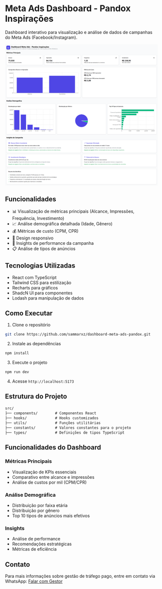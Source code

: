# Meta Ads Dashboard - Pandox Inspirações

Dashboard interativo para visualização e análise de dados de campanhas do Meta Ads (Facebook/Instagram).

![Preview do Dashboard](./preview.png)

## Funcionalidades

- 📊 Visualização de métricas principais (Alcance, Impressões, Frequência, Investimento)
- 📈 Análise demográfica detalhada (Idade, Gênero)
- 💰 Métricas de custo (CPM, CPR)
- 📱 Design responsivo
- 🎯 Insights de performance da campanha
- 📋 Análise de tipos de anúncios

## Tecnologias Utilizadas

- React com TypeScript
- Tailwind CSS para estilização
- Recharts para gráficos
- ShadcN UI para componentes
- Lodash para manipulação de dados

## Como Executar

1. Clone o repositório
```bash
git clone https://github.com/sammarxz/dashboard-meta-ads-pandox.git
```

2. Instale as dependências
```bash
npm install
```

3. Execute o projeto
```bash
npm run dev
```

4. Acesse `http://localhost:5173`

## Estrutura do Projeto

```
src/
├── components/        # Componentes React
├── hooks/             # Hooks customizados
├── utils/             # Funções utilitárias
├── constants/         # Valores constantes para o projeto
├── types/             # Definições de tipos TypeScript
```

## Funcionalidades do Dashboard

### Métricas Principais
- Visualização de KPIs essenciais
- Comparativo entre alcance e impressões
- Análise de custos por mil (CPM/CPR)

### Análise Demográfica
- Distribuição por faixa etária
- Distribuição por gênero
- Top 10 tipos de anúncios mais efetivos

### Insights
- Análise de performance
- Recomendações estratégicas
- Métricas de eficiência

## Contato

Para mais informações sobre gestão de tráfego pago, entre em contato via WhatsApp:
[Falar com Gestor](https://wa.me/5581992480658)